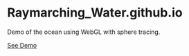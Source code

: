 # Raymarching_Water.github.io
Demo of the ocean using WebGL with sphere tracing.

[See Demo](https://gu215.github.io/Raymarching_Water.github.io/)
